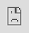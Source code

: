```yaml
---
title: >-
  A terrific 2D Ninja Gaiden, housefly bucket lists and other new indie games
  worth checking out
date: '2025-08-02'
excerpt: >-
  Welcome to our latest recap of what&#39;s going on in the indie game space. A
  bunch of new games dropped this week that are more than worthy of your a...
coverImage: >-
  https://images.unsplash.com/photo-1503676260728-1c00da094a0b?w=400&h=200&fit=crop&auto=format
author: AIVibe
tags:
  - Ai
  - Llm
  - Work
category: Education
source: >-
  https://www.engadget.com/gaming/a-terrific-2d-ninja-gaiden-housefly-bucket-lists-and-other-new-indie-games-worth-checking-out-110005806.html?src=rss
---
```

<p>Welcome to our latest recap of what&#39;s going on in the indie game space. A bunch of new games dropped this week that are more than worthy of your attention, including a modern take on an old-school Ninja Gaiden side-scroller and a joyful (perhaps even profound) puzzler about the life of a housefly.</p>
<p>By far the biggest story in indie games over the last few weeks concerns payment processors pressuring the likes of <a data-i13n="cpos:1;pos:1" href="https://www.engadget.com/gaming/pc/itchio-is-removing-nsfw-games-to-comply-with-payment-processors-rules-133045491.html">Steam</a> owner Valve and <a data-i13n="cpos:2;pos:1" href="https://www.engadget.com/gaming/pc/itchio-is-removing-nsfw-games-to-comply-with-payment-processors-rules-133045491.html">Itch</a> to remove or de-index games that feature adult, NSFW and LGBTQIA+ themes. Under the guise of helping to protect women and children, an conservative activist group in Australia has taken credit for the delistings, as well as stricter rules regarding adult-themed games that Steam and Itch have implemented. But some affected developers <a data-i13n="cpos:3;pos:1" href="https://www.pcgamer.com/gaming-industry/game-development/visa-and-mastercard-pressuring-itch-io-and-valve-does-nothing-to-protect-women-and-shock-games-will-just-be-side-stepping-the-ban-entirely-say-affected-indie-devs/">suggest</a> this is a smokescreen to push forward an agenda of anti-LGBTQIA+ censorship.</p>
<span id="end-legacy-contents"></span><p>This week, Engadget senior editor Jess Conditt spoke with solo developer Cara Cadaver of Final Girl Games about <a data-i13n="cpos:4;pos:1" href="https://www.engadget.com/gaming/pc/vile-exhumed-is-an-unjust-casualty-in-steams-sweeping-censorship-campaign-170203493.html">the impact of the censorship campaign</a>. Valve permanently banned Cadaver&#39;s new game, <em>VILE: Exhumed</em>, from Steam for allegedly depicting &quot;sexual content with depictions of real people,&quot; though the developer says that assessment is inaccurate. While Cadaver and publisher DreadXP are working on alternative distribution for <em>VILE: Exhumed</em>, Steam is <em>the </em>go-to marketplace for many PC gamers and the ban cuts off what surely would have been a critical source of revenue for the game.</p>
<p>For its part, Itch has <a data-i13n="cpos:5;pos:1" href="https://www.engadget.com/gaming/pc/itchio-starts-reindexing-free-nsfw-content-152431716.html">started reindexing free adult-themed games</a> on its platform. The company has relied on Stripe and Paypal for processing payments. It has suspended payments via Stripe for 18+ content and it&#39;s talking to other potential payment partners &quot;that are more willing to work with this kind of content.&quot; In any case, payment processors should not be the arbiters of morality, and they certainly should not be helping activists restrict access to perfectly above-board works of art.</p>
<p>One other piece of news that caught my eye this week is about a game jam that&#39;s taking place this month. Participants will have just over three weeks to make games based on real-life investigative reporting. According to <a data-i13n="cpos:6;pos:1" href="https://globalgamejam.org/news/partner-jam-investigative-journalism-game-jam-floodlight-gaming">Global Game Jam</a>, the teams will gain access to exclusive reporting on organized crime and corruption from around the world and be able to ask journalists behind those stories questions about their work. It&#39;s a fascinating idea, and I&#39;m really looking forward to seeing what the developers that get involved come up with.</p>
<h2 id="jump-link-new-releases">New releases</h2>
<div id="19171c3ca6f94314ac42a0b65b4d3039"><iframe src="https://www.youtube.com/embed/va0pPZjGdUI?rel=0" style="top:0;left:0;width:100%;height:100%;position:absolute;border:0;" allowfullscreen scrolling="no" data-embed-domain="www.youtube.com"></iframe></div>
<p><a data-i13n="cpos:7;pos:1" href="https://www.engadget.com/gaming/ninja-gaiden-ragebound-is-a-love-letter-to-the-series-nes-roots-150050773.html"><em>Ninja Gaiden: Ragebound</em></a> is what I like to call a “hell yeah&quot; game. There are few purer joys than getting about 15-20 minutes into a new game and thinking “hell yeah, this rules.” Even better, that feeling lasted through the other four hours or so I spent with <em>Ninja Gaiden: Ragebound</em>.</p>
<p>This is a throwback 2D hack-and-slash platformer from The Game Kitchen — the studio behind the Blasphemous series — and publisher Dotemu, which is building quite the reputation for itself as a purveyor of retro-style games (<em>Teenage Mutant Ninja Turtles: Shredder&#39;s Revenge</em>, the upcoming <em>Marvel Cosmic Invasion</em>). <em>Ninja Gaiden: Ragebound </em>looks and sounds sumptuous, with gorgeous pixel art and stellar level, character and audio design. It’s got combat that&#39;s somehow both sticky and slick, and it’s challenging without being too frustrating.</p>
<p>I&#39;ve had a tremendous time with this one, which, if memory serves me correct, is the first Ninja Gaiden game I’ve played. I can’t really find any notable faults with <em>Ninja Gaiden: Ragebound</em>. It’s well worth checking out. It’s out now on Steam, PS5, Xbox Series X/S and Nintendo Switch.</p>
<div id="185b58e8e49943a8811d342967d70e6d"><iframe src="https://www.youtube.com/embed/ljYUvrr-PvE?rel=0" style="top:0;left:0;width:100%;height:100%;position:absolute;border:0;" allowfullscreen scrolling="no" data-embed-domain="www.youtube.com"></iframe></div>
<p>Here’s another “hell yeah&quot; game. I’ve been looking forward to <em>Time Flies</em> ever since I clapped eyes on it during a <a data-i13n="cpos:8;pos:1" href="https://www.engadget.com/time-flies-hands-on-summer-game-fest-day-devs-140056653.html">Day of the Devs showcase a couple of years ago</a>. You play as a fly and the goal is to check off a bucket list of items before the insect perishes (their lifespan equates to the average life expectancy of a country of your choosing but in seconds).</p>
<p>It’s a clever, funny and slightly rude — in a playful, <a data-i13n="cpos:9;pos:1" href="https://www.engadget.com/gaming/thank-goodness-youre-here-is-a-vibrant-funny-unashamedly-silly-game-133030648.html"><em>Thank Goodness You’re Here</em></a> sort of way — blend of exploration and puzzle game that makes a strong case as to why we should make the most of our limited time. It’s a short game, as it took me about 90 minutes to roll credits. That&#39;s pretty much the ideal length for this one.</p>
<p>The controls are simple (only a D-pad, pause button and a way to call up the bucket list are required) and the aesthetic, which features hand-drawn art, is delightfully low-key too. In fact, this would be a perfect fit for the Playdate, which just happens to come from Panic, the publisher of <em>Time Flies</em>. For now, though, you can check out this lovely little game from the team at Playables on <a data-i13n="cpos:10;pos:1" href="https://store.steampowered.com/app/2000120/Time_Flies/">Steam</a>, PS5 and Nintendo Switch.</p>
<div id="09685648830342cfa48b4ce6a493143d"><iframe src="https://www.youtube.com/embed/wAbLPO_krto?rel=0" style="top:0;left:0;width:100%;height:100%;position:absolute;border:0;" allowfullscreen scrolling="no" data-embed-domain="www.youtube.com"></iframe></div>
<p>Whatnot Games released the 1.0 version <em>Star Racer</em> on <a data-i13n="cpos:11;pos:1" href="https://store.steampowered.com/app/2626120/Star_Racer/">Steam</a> this week after over a year of early access. This is a retro racer very much in the vein of the F-Zero series that features local multiplayer (here&#39;s hoping for online multiplayer at some point) and music from Grant Kirkhope of <em>Banjo-Kazooie</em> and <em>GoldenEye 007</em> fame. You can also create your own tracks and share them with others online.</p>
<p>I love the launch trailer for <em>Star Racer</em>, which blends gameplay with &#39;80s-style animation. I also adore that — per <a data-i13n="cpos:12;pos:1" href="https://www.rockpapershotgun.com/star-racer-a-combat-ship-speedfest-about-evading-the-fuzz-as-an-alien-mom-has-zoomed-out-of-early-access"><em>Rock Paper Shotgun</em></a><em>&nbsp;</em>— one of the characters is a &quot;detective-looking fella called Thrash Whiplash.&quot; If that&#39;s not in the running for the best video game character name of the 2020s, we&#39;re all going to need to take a long, hard look in the mirror.</p>
<div id="c52be5dee7b24643b516e5b8249b85a6"><iframe src="https://www.youtube.com/embed/KBJmYcrMx-4?rel=0" style="top:0;left:0;width:100%;height:100%;position:absolute;border:0;" allowfullscreen scrolling="no" data-embed-domain="www.youtube.com"></iframe></div>
<p>We have yet another flavor of pretty, retro-tinged pixel art this week thanks to developers Ancient Corporation and Bitwave Games, as well as publisher Limited Run Games. Their 16 bit-style shoot-&#39;em-up <em>Earthion </em>landed on <a data-i13n="cpos:13;pos:1" href="https://store.steampowered.com/app/3597580/Earthion/">Steam</a> this week.</p>
<p>It features music from legendary composer Yuzo Koshiro (<em>Streets of Rage, ActRaiser, Shenmue</em> and many more games). That probably should not come as a huge shock given that he co-founded Ancient.&nbsp;</p>
<p><em>Earthion </em>is also slated to hit consoles starting in September. Being a Limited Run title, physical editions are of course on the way for PC, PS4, PS5, Xbox Series X and Nintendo Switch. Expect those later this year. A physical version is also expected for Sega Genesis/Mega Drive in 2026.</p>
<div id="4a28c6c7786d4336986dcadf2e1af76e"><iframe src="https://www.youtube.com/embed/nx-Adkki9yw?rel=0" style="top:0;left:0;width:100%;height:100%;position:absolute;border:0;" allowfullscreen scrolling="no" data-embed-domain="www.youtube.com"></iframe></div>
<p>Surgent Studios went in a completely different direction for its follow-up to its well-received Metroidvania from last year, <em>Tales of Kenzera: Zau</em>. Its latest project (released with the help of the <a data-i13n="cpos:14;pos:1" href="https://www.engadget.com/gaming/palworld-developer-pocketpair-has-opened-up-a-publishing-division-194713511.html">publishing arm</a> of <em>Palworld</em> creator Pocketpair), <em>Dead Take</em>, is a first-person psychological horror about an actor who is looking for a friend who has vanished after a Hollywood party.</p>
<p>There&#39;s top-tier videogame acting talent here, with Neil Newbon (Astarion in <em>Baldur&#39;s Gate 3</em>) and Ben Starr (Clive Rosfield in <em>Final Fantasy XVI</em>) taking on the lead roles, and a litany of other well-known performers — from Laura Bailey to Sam Lake — also making appearances. That cast alone makes this worthy of attention. <em>Dead Take</em> is out now on <a data-i13n="cpos:15;pos:1" href="https://store.steampowered.com/app/3352690/Dead_Take/">Steam</a> and the <a data-i13n="cpos:16;pos:1" href="https://store.epicgames.com/en-US/p/dead-take-532460">Epic Games Store</a>.</p>
<div id="95ed39c2fa00445a9769a249c9861f38"><iframe src="https://www.youtube.com/embed/hztbJObHrOY?rel=0" style="top:0;left:0;width:100%;height:100%;position:absolute;border:0;" allowfullscreen scrolling="no" data-embed-domain="www.youtube.com"></iframe></div>
<p>It feels like we&#39;ve been waiting forever for Hobbit life sim <a data-i13n="cpos:17;pos:1" href="https://www.engadget.com/tales-of-the-shire-is-a-cozy-village-sim-where-you-cant-run-but-you-can-skip-130027018.html"><em>Tales of the Shire: A The Lord of the Rings</em></a><em> Game </em>to drop and, <a data-i13n="cpos:18;pos:1" href="https://www.engadget.com/gaming/cozy-lord-of-the-rings-game-tales-of-the-shire-is-delayed-to-july-213500109.html">following some delays</a>, it&#39;s now available on PS5, Xbox Series X/S, Nintendo Switch and <a data-i13n="cpos:19;pos:1" href="https://store.steampowered.com/app/2016460/Tales_of_the_Shire_A_The_Lord_of_The_Rings_Game/">Steam</a>. (This is now technically an indie game because Take-Two sold off publisher Private Division last year.)</p>
<div id="ac26ecd3823145579a74771bf01c7967"><iframe src="https://www.youtube.com/embed/gSvj4z2uVRc?rel=0" style="top:0;left:0;width:100%;height:100%;position:absolute;border:0;" allowfullscreen scrolling="no" data-embed-domain="www.youtube.com"></iframe></div>
<p>I love games that tell you exactly what they&#39;re about in their title and <em>A Game About Digging A Hole</em> sure is one of those. You dig a hole, find buried goodies, and sell them to help you buy better gear.&nbsp;</p>
<p>Developer DoubleBee and publishers Rokaplay and Headup brought this exploration game to <a data-i13n="elm:affiliate_link;sellerN:;elmt:;cpos:20;pos:1" href="https://shopping.yahoo.com/rdlw?siteId=us-engadget&amp;pageId=1p-autolink&amp;contentUuid=3fbfa9f5-23c1-4837-98a0-81bc41be3466&amp;featureId=text-link&amp;linkText=iOS&amp;custData=eyJzb3VyY2VOYW1lIjoiV2ViLURlc2t0b3AtVmVyaXpvbiIsImxhbmRpbmdVcmwiOiJodHRwczovL2FwcHMuYXBwbGUuY29tL3VzL2FwcC9hLWdhbWUtYWJvdXQtZGlnZ2luZy1hLWhvbGUvaWQ2NzQ0NjA4NjAzIiwiY29udGVudFV1aWQiOiIzZmJmYTlmNS0yM2MxLTQ4MzctOThhMC04MWJjNDFiZTM0NjYiLCJvcmlnaW5hbFVybCI6Imh0dHBzOi8vYXBwcy5hcHBsZS5jb20vdXMvYXBwL2EtZ2FtZS1hYm91dC1kaWdnaW5nLWEtaG9sZS9pZDY3NDQ2MDg2MDMifQ&amp;signature=AQAAAX0z7YHfSXbJjMBmx8YwLZPaLUj6sddq5AVGAmlPhOpW&amp;gcReferrer=https%3A%2F%2Fapps.apple.com%2Fus%2Fapp%2Fa-game-about-digging-a-hole%2Fid6744608603" class="rapid-with-clickid" data-original-link="https://apps.apple.com/us/app/a-game-about-digging-a-hole/id6744608603">iOS</a> and <a data-i13n="elm:affiliate_link;sellerN:;elmt:;cpos:21;pos:1" href="https://shopping.yahoo.com/rdlw?siteId=us-engadget&amp;pageId=1p-autolink&amp;contentUuid=3fbfa9f5-23c1-4837-98a0-81bc41be3466&amp;featureId=text-link&amp;linkText=Android&amp;custData=eyJzb3VyY2VOYW1lIjoiV2ViLURlc2t0b3AtVmVyaXpvbiIsImxhbmRpbmdVcmwiOiJodHRwczovL3BsYXkuZ29vZ2xlLmNvbS9zdG9yZS9hcHBzL2RldGFpbHM_aWQ9Y29tLmhlYWR1cGdhbWVzLmFnYWRhaCIsImNvbnRlbnRVdWlkIjoiM2ZiZmE5ZjUtMjNjMS00ODM3LTk4YTAtODFiYzQxYmUzNDY2Iiwib3JpZ2luYWxVcmwiOiJodHRwczovL3BsYXkuZ29vZ2xlLmNvbS9zdG9yZS9hcHBzL2RldGFpbHM_aWQ9Y29tLmhlYWR1cGdhbWVzLmFnYWRhaCJ9&amp;signature=AQAAAVFhtReh5-oUdC0ufdh4jAwcCikanxWAj1z7VIhzD2oi&amp;gcReferrer=https%3A%2F%2Fplay.google.com%2Fstore%2Fapps%2Fdetails%3Fid%3Dcom.headupgames.agadah" class="rapid-with-clickid" data-original-link="https://play.google.com/store/apps/details?id=com.headupgames.agadah">Android</a> this week after a hugely successful debut on <a data-i13n="cpos:22;pos:1" href="https://store.steampowered.com/app/3244220/A_Game_About_Digging_A_Hole/">Steam</a> earlier this year. <em>A Game About Digging A Hole</em> has now sold more than 1 million copies.</p>
<div id="737d0440c3ae430b83c4e61d7e51721c"><iframe src="https://www.youtube.com/embed/8RFdqNLfWzc?rel=0" style="top:0;left:0;width:100%;height:100%;position:absolute;border:0;" allowfullscreen scrolling="no" data-embed-domain="www.youtube.com"></iframe></div>
<p>Perhaps you&#39;re looking for a different digging game to check out this weekend. In that case, <em>Mashina </em>may be worth considering. The titular character is a robot that searches for valuable minerals to help repair and expand her community. Mashina can also use the minerals to build machines that can help with her digs, while she can use items she stumbles upon for base decoration.</p>
<p>Developers Jack King-Spooner and Talha Kaya (who previously released <a data-i13n="cpos:23;pos:1" href="https://store.steampowered.com/app/1960900/Judero/"><em>Judero</em></a>) used traditional stop-motion techniques to animate <a data-i13n="cpos:24;pos:1" href="https://store.steampowered.com/app/3395930/Mashina/"><em>Mashina</em></a>. This charming-looking puzzle/exploration game is now available on <a data-i13n="cpos:25;pos:1" href="https://store.steampowered.com/app/3395930/Mashina/">Steam</a>.</p>
<div id="54e1cd899ba540a7a4b6734d1cfd5bcb"><iframe src="https://www.youtube.com/embed/sP2EGhbyqwE?rel=0" style="top:0;left:0;width:100%;height:100%;position:absolute;border:0;" allowfullscreen scrolling="no" data-embed-domain="www.youtube.com"></iframe></div>
<p>Let&#39;s wrap up this section with a short, experimental game about anxiety. <em>A Dream About Parking Lots</em> has been out on <a data-i13n="cpos:26;pos:1" href="https://store.steampowered.com/app/3500340/A_Dream_About_Parking_Lots/">Steam</a> for a few months and the aptly named Interactive Dreams (with the help of Take It Studio!) brought it to PS5, Xbox Series X/S and Nintendo Switch this week. It&#39;s said to be based on real dreams and will see you looking for your car among parking lots and mazes while chatting with a therapist.&nbsp;</p>
<h2 id="jump-link-upcoming">Upcoming</h2>
<div id="c0ec4e4e013f43a5b0a5c935e175c8ad"><iframe src="https://www.youtube.com/embed/x3kU-85QQB0?rel=0" style="top:0;left:0;width:100%;height:100%;position:absolute;border:0;" allowfullscreen scrolling="no" data-embed-domain="www.youtube.com"></iframe></div>
<p><em>Wander Stars</em> — from Paper Castle Games and publisher Fellow Traveller — was supposed to be arriving this week, but the developers have pushed the release date back until September 19. The team wants to carry out some changes to improve the game following feedback from an open beta.</p>
<p>I really like the look of this one, and though turn-based combat isn&#39;t usually my cup of tea, I&#39;m very intrigued by the system that&#39;s in use here. You&#39;ll find and combine words into phrases that convert into devastating attacks. There are more than 200 words and they have cooldowns, so combining them in smart ways will be a key to success. Using words &quot;with honor&quot; can seemingly help you unlock more useful phrases too. Very curious to see how all of that works in practice. We&#39;ll get a better idea next month, when <em>Wander Stars</em> lands on PS5, Xbox Series X/S, Nintendo Switch and <a data-i13n="cpos:27;pos:1" href="https://store.steampowered.com/app/1575810/Wander_Stars/">PC</a>.</p>
<div id="849f437eb92647f98d01f16f817b2a90"><iframe src="https://www.youtube.com/embed/BtgCRwEvVsI?rel=0" style="top:0;left:0;width:100%;height:100%;position:absolute;border:0;" allowfullscreen scrolling="no" data-embed-domain="www.youtube.com"></iframe></div>
<p>Speaking of games with a killer look, a gameplay trailer for <em>I Hate This Place</em> hooked me in this week. This is an isometric survival horror game that pulls from the visual stylings of its comic book origins. Crafting is vital here, both in terms of your arsenal and strengthening your shelter before nightfall. This stylish title from Rock Square Thunder and publisher Broken Mirror Games is bound for PC, PS5, Xbox Series X/S and Nintendo Switch later this year.</p>This article originally appeared on Engadget at https://www.engadget.com/gaming/a-terrific-2d-ninja-gaiden-housefly-bucket-lists-and-other-new-indie-games-worth-checking-out-110005806.html?src=rss
